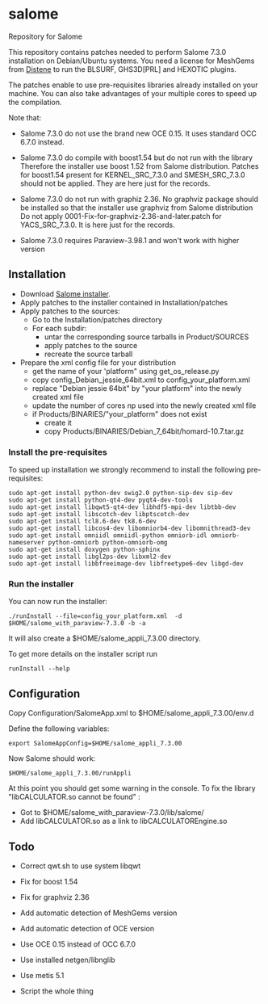 salome
======

Repository for Salome 

This repository contains patches needed to perform Salome 7.3.0
installation on Debian/Ubuntu systems. You need a license for MeshGems
from [Distene](http://www.meshgems.com/) to run the BLSURF, GHS3D[PRL] and HEXOTIC plugins. 

The patches enable to use pre-requisites libraries already installed on
your machine. You can also take advantages of your multiple cores to speed
up the compilation.

Note that:
* Salome 7.3.0 do not use the brand new OCE 0.15.
It uses standard OCC 6.7.0 instead. 

* Salome 7.3.0 do compile with boost1.54 but do not run with the library
Therefore the installer use boost 1.52 from Salome distribution. Patches
for boost1.54 present for KERNEL_SRC_7.3.0 and SMESH_SRC_7.3.0 should not be applied.
They are here just for the records.

* Salome 7.3.0 do not run with graphiz 2.36. No graphviz package should be
installed so that the installer use graphviz from Salome distribution
Do not apply 0001-Fix-for-graphviz-2.36-and-later.patch for YACS_SRC_7.3.0.
It is here just for the records.

* Salome 7.3.0 requires Paraview-3.98.1 and won't work with higher version

## Installation

* Download [Salome installer](http://www.salome-platform.org/downloads/current-version/DownloadDistr?platform=Ubuntu_13.04&version=7.3.0_64bit).
* Apply patches to the installer contained in Installation/patches
* Apply patches to the sources:
   * Go to the Installation/patches directory
   * For each subdir: 
       * untar the corresponding source tarballs in Product/SOURCES
       * apply patches to the source
       * recreate the source tarball
* Prepare the xml config file for your distribution
   * get the name of your 'platform" using get_os_release.py
   * copy config_Debian_jessie_64bit.xml to config_your_platform.xml
   * replace "Debian jessie 64bit" by "your platform" into the newly created xml file
   * update the number of cores np used into the newly created xml file
   * if Products/BINARIES/"your_platform" does not exist 
       * create it
       * copy Products/BINARIES/Debian_7_64bit/homard-10.7.tar.gz

### Install the pre-requisites

To speed up installation we strongly recommend to install the following pre-requisites:
```
sudo apt-get install python-dev swig2.0 python-sip-dev sip-dev
sudo apt-get install python-qt4-dev pyqt4-dev-tools
sudo apt-get install libqwt5-qt4-dev libhdf5-mpi-dev libtbb-dev
sudo apt-get install libscotch-dev libptscotch-dev
sudo apt-get install tcl8.6-dev tk8.6-dev
sudo apt-get install libcos4-dev libomniorb4-dev libomnithread3-dev
sudo apt-get install omniidl omniidl-python omniorb-idl omniorb-nameserver python-omniorb python-omniorb-omg 
sudo apt-get install doxygen python-sphinx
sudo apt-get install libgl2ps-dev libxml2-dev
sudo apt-get install libbfreeimage-dev libfreetype6-dev libgd-dev
```

### Run the installer

You can now run the installer:
```
./runInstall --file=config_your_platform.xml  -d $HOME/salome_with_paraview-7.3.0 -b -a 
```
It will also create a $HOME/salome_appli_7.3.00 directory.

To get more details on the installer script run
```
runInstall --help
```

## Configuration

Copy Configuration/SalomeApp.xml to $HOME/salome_appli_7.3.00/env.d

Define the following variables: 
```
export SalomeAppConfig=$HOME/salome_appli_7.3.00
```

Now Salome should work:
```
$HOME/salome_appli_7.3.00/runAppli
```

At this point you should get some warning in the console.
To fix the library "libCALCULATOR.so cannot be found" :
   * Got to $HOME/salome_with_paraview-7.3.0/lib/salome/
   * Add libCALCULATOR.so as a link to libCALCULATOREngine.so

## Todo

* Correct qwt.sh to use system libqwt

* Fix for boost 1.54
* Fix for graphviz 2.36

* Add automatic detection of MeshGems version
* Add automatic detection of OCE version
   
* Use OCE 0.15 instead of OCC 6.7.0
* Use installed netgen/libnglib
* Use metis 5.1   

* Script the whole thing 

  
